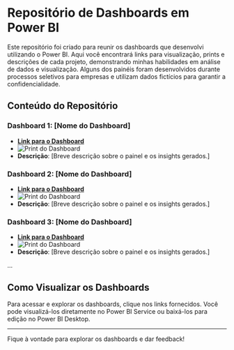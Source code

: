 # Repositório de Dashboards em Power BI

Este repositório foi criado para reunir os dashboards que desenvolvi utilizando o Power BI. Aqui você encontrará links para visualização, prints e descrições de cada projeto, demonstrando minhas habilidades em análise de dados e visualização. Alguns dos painéis foram desenvolvidos durante processos seletivos para empresas e utilizam dados fictícios para garantir a confidencialidade.

## Conteúdo do Repositório

### Dashboard 1: [Nome do Dashboard]
- **[Link para o Dashboard](#)**
- ![Print do Dashboard](#)
- **Descrição**: [Breve descrição sobre o painel e os insights gerados.]

### Dashboard 2: [Nome do Dashboard]
- **[Link para o Dashboard](#)**
- ![Print do Dashboard](#)
- **Descrição**: [Breve descrição sobre o painel e os insights gerados.]

### Dashboard 3: [Nome do Dashboard]
- **[Link para o Dashboard](#)**
- ![Print do Dashboard](#)
- **Descrição**: [Breve descrição sobre o painel e os insights gerados.]

...

## Como Visualizar os Dashboards
Para acessar e explorar os dashboards, clique nos links fornecidos. Você pode visualizá-los diretamente no Power BI Service ou baixá-los para edição no Power BI Desktop.

---

Fique à vontade para explorar os dashboards e dar feedback!
